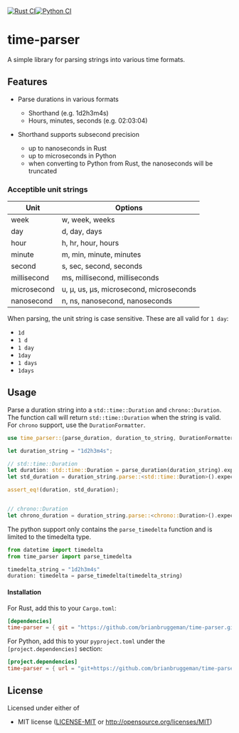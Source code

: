 [![Rust CI](https://github.com/brianbruggeman/time-parser/actions/workflows/rust.yml/badge.svg)](https://github.com/brianbruggeman/time-parser/actions/workflows/rust.yml)[![Python CI](https://github.com/brianbruggeman/time-parser/actions/workflows/python.yml/badge.svg)](https://github.com/brianbruggeman/time-parser/actions/workflows/python.yml)

# time-parser

A simple library for parsing strings into various time formats.

## Features

- Parse durations in various formats
    - Shorthand (e.g. 1d2h3m4s)
    - Hours, minutes, seconds (e.g. 02:03:04)

- Shorthand supports subsecond precision
    - up to nanoseconds in Rust
    - up to microseconds in Python
    - when converting to Python from Rust, the nanoseconds will be truncated


### Acceptible unit strings

| Unit | Options |
| ---- | ------- |
| week | w, week, weeks |
| day | d, day, days |
| hour | h, hr, hour, hours |
| minute | m, min, minute, minutes |
| second | s, sec, second, seconds |
| millisecond | ms, millisecond, milliseconds |
| microsecond | u, µ, us, µs, microsecond, microseconds |
| nanosecond | n, ns, nanosecond, nanoseconds |

When parsing, the unit string is case sensitive.  These are all valid for `1 day`:
- `1d`
- `1 d`
- `1 day`
- `1day`
- `1 days`
- `1days`


## Usage

Parse a duration string into a `std::time::Duration` and `chrono::Duration`.  The function call will return `std::time::Duration` when the string is valid.  For `chrono` support, use the `DurationFormatter`.

```rust
use time_parser::{parse_duration, duration_to_string, DurationFormatter};

let duration_string = "1d2h3m4s";

// std::time::Duration
let duration: std::time::Duration = parse_duration(duration_string).expect("duration must be valid");
let std_duration = duration_string.parse::<std::time::Duration>().expect("duration must be valid");

assert_eq!(duration, std_duration);


// chrono::Duration
let chrono_duration = duration_string.parse::<chrono::Duration>().expect("duration must be valid");
```

The python support only contains the `parse_timedelta` function and is limited to the timedelta type.

```python
from datetime import timedelta
from time_parser import parse_timedelta

timedelta_string = "1d2h3m4s"
duration: timedelta = parse_timedelta(timedelta_string)
```

#### Installation

For Rust, add this to your `Cargo.toml`:

```toml
[dependencies]
time-parser = { git = "https://github.com/brianbruggeman/time-parser.git", rev = "0.1.0" }
```

For Python, add this to your `pyproject.toml` under the `[project.dependencies]` section:

```toml
[project.dependencies]
time-parser = { url = "git+https://github.com/brianbruggeman/time-parser.git@0.1.0" }
```

## License

Licensed under either of

 * MIT license ([LICENSE-MIT](LICENSE-MIT) or http://opensource.org/licenses/MIT)